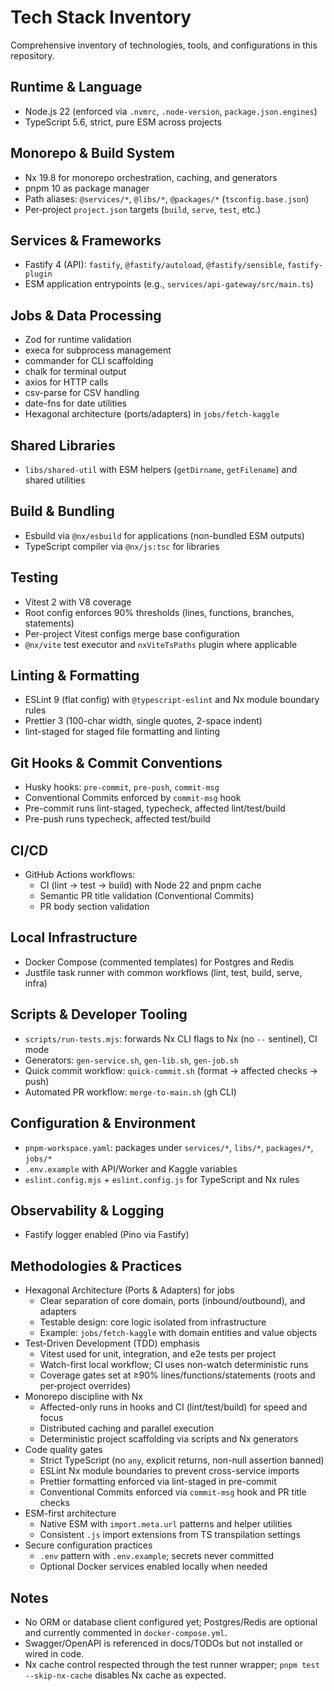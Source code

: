 # Tech Stack Inventory

Comprehensive inventory of technologies, tools, and configurations in this repository.

## Runtime & Language

- Node.js 22 (enforced via `.nvmrc`, `.node-version`, `package.json.engines`)
- TypeScript 5.6, strict, pure ESM across projects

## Monorepo & Build System

- Nx 19.8 for monorepo orchestration, caching, and generators
- pnpm 10 as package manager
- Path aliases: `@services/*`, `@libs/*`, `@packages/*` (`tsconfig.base.json`)
- Per‑project `project.json` targets (`build`, `serve`, `test`, etc.)

## Services & Frameworks

- Fastify 4 (API): `fastify`, `@fastify/autoload`, `@fastify/sensible`, `fastify-plugin`
- ESM application entrypoints (e.g., `services/api-gateway/src/main.ts`)

## Jobs & Data Processing

- Zod for runtime validation
- execa for subprocess management
- commander for CLI scaffolding
- chalk for terminal output
- axios for HTTP calls
- csv-parse for CSV handling
- date-fns for date utilities
- Hexagonal architecture (ports/adapters) in `jobs/fetch-kaggle`

## Shared Libraries

- `libs/shared-util` with ESM helpers (`getDirname`, `getFilename`) and shared utilities

## Build & Bundling

- Esbuild via `@nx/esbuild` for applications (non-bundled ESM outputs)
- TypeScript compiler via `@nx/js:tsc` for libraries

## Testing

- Vitest 2 with V8 coverage
- Root config enforces 90% thresholds (lines, functions, branches, statements)
- Per-project Vitest configs merge base configuration
- `@nx/vite` test executor and `nxViteTsPaths` plugin where applicable

## Linting & Formatting

- ESLint 9 (flat config) with `@typescript-eslint` and Nx module boundary rules
- Prettier 3 (100-char width, single quotes, 2-space indent)
- lint-staged for staged file formatting and linting

## Git Hooks & Commit Conventions

- Husky hooks: `pre-commit`, `pre-push`, `commit-msg`
- Conventional Commits enforced by `commit-msg` hook
- Pre-commit runs lint-staged, typecheck, affected lint/test/build
- Pre-push runs typecheck, affected test/build

## CI/CD

- GitHub Actions workflows:
  - CI (lint → test → build) with Node 22 and pnpm cache
  - Semantic PR title validation (Conventional Commits)
  - PR body section validation

## Local Infrastructure

- Docker Compose (commented templates) for Postgres and Redis
- Justfile task runner with common workflows (lint, test, build, serve, infra)

## Scripts & Developer Tooling

- `scripts/run-tests.mjs`: forwards Nx CLI flags to Nx (no `--` sentinel), CI mode
- Generators: `gen-service.sh`, `gen-lib.sh`, `gen-job.sh`
- Quick commit workflow: `quick-commit.sh` (format → affected checks → push)
- Automated PR workflow: `merge-to-main.sh` (gh CLI)

## Configuration & Environment

- `pnpm-workspace.yaml`: packages under `services/*`, `libs/*`, `packages/*`, `jobs/*`
- `.env.example` with API/Worker and Kaggle variables
- `eslint.config.mjs` + `eslint.config.js` for TypeScript and Nx rules

## Observability & Logging

- Fastify logger enabled (Pino via Fastify)

## Methodologies & Practices

- Hexagonal Architecture (Ports & Adapters) for jobs
  - Clear separation of core domain, ports (inbound/outbound), and adapters
  - Testable design: core logic isolated from infrastructure
  - Example: `jobs/fetch-kaggle` with domain entities and value objects
- Test-Driven Development (TDD) emphasis
  - Vitest used for unit, integration, and e2e tests per project
  - Watch-first local workflow; CI uses non-watch deterministic runs
  - Coverage gates set at ≥90% lines/functions/statements (roots and per‑project overrides)
- Monorepo discipline with Nx
  - Affected-only runs in hooks and CI (lint/test/build) for speed and focus
  - Distributed caching and parallel execution
  - Deterministic project scaffolding via scripts and Nx generators
- Code quality gates
  - Strict TypeScript (no `any`, explicit returns, non-null assertion banned)
  - ESLint Nx module boundaries to prevent cross-service imports
  - Prettier formatting enforced via lint-staged in pre-commit
  - Conventional Commits enforced via `commit-msg` hook and PR title checks
- ESM-first architecture
  - Native ESM with `import.meta.url` patterns and helper utilities
  - Consistent `.js` import extensions from TS transpilation settings
- Secure configuration practices
  - `.env` pattern with `.env.example`; secrets never committed
  - Optional Docker services enabled locally when needed

## Notes

- No ORM or database client configured yet; Postgres/Redis are optional and currently commented in `docker-compose.yml`.
- Swagger/OpenAPI is referenced in docs/TODOs but not installed or wired in code.
- Nx cache control respected through the test runner wrapper; `pnpm test --skip-nx-cache` disables Nx cache as expected.
